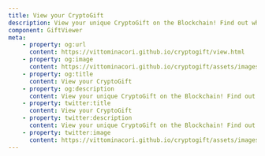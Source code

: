 ```yaml
---
title: View your CryptoGift
description: View your unique CryptoGift on the Blockchain! Find out who sent it to you and what he wants to say. Insert your encryption key and unlock your Ethereum based Collectible Gift. 
component: GiftViewer
meta: 
    - property: og:url
      content: https://vittominacori.github.io/cryptogift/view.html
    - property: og:image
      content: https://vittominacori.github.io/cryptogift/assets/images/cryptogift-og.jpg
    - property: og:title
      content: View your CryptoGift
    - property: og:description
      content: View your unique CryptoGift on the Blockchain! Find out who sent it to you and what he wants to say. Insert your encryption key and unlock your Ethereum based Collectible Gift. 
    - property: twitter:title
      content: View your CryptoGift
    - property: twitter:description
      content: View your unique CryptoGift on the Blockchain! Find out who sent it to you and what he wants to say. Insert your encryption key and unlock your Ethereum based Collectible Gift.
    - property: twitter:image
      content: https://vittominacori.github.io/cryptogift/assets/images/cryptogift-og.jpg
---
```

